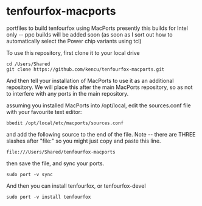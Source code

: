 # tenfourfox-macports
portfiles to build tenfourfox using MacPorts
presently this builds for Intel only -- ppc builds will be added soon (as soon as I sort out how to automatically select the Power chip variants using tcl)

To use this repository, first clone it to your local drive
```
cd /Users/Shared
git clone https://github.com/kencu/tenfourfox-macports.git
```
And then tell your installation of MacPorts to use it as an additional repository. We will place this after the main MacPorts repository, so as not to interfere with any ports in the main repository.

assuming you installed MacPorts into /opt/local, edit the sources.conf file with your favourite text editor:

```
bbedit /opt/local/etc/macports/sources.conf
```
and add the following source to the end of the file. Note -- there are THREE slashes after "file:" so you might just copy and paste this line.
```
file:///Users/Shared/tenfourfox-macports
```
then save the file, and sync your ports.
```
sudo port -v sync
```
And then you can install tenfourfox, or tenfourfox-devel
```
sudo port -v install tenfourfox
```
